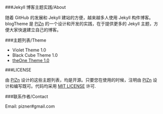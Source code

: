 ###Jekyll 博客主题实践/About

随着 GitHub 的发展和 Jekyll 建站的方便，越来越多人使用 Jekyll 构件博客。blogTheme 是 <a href="http://www.pizn.me" target="_blank">PIZn</a> 的一个设计和开发的实践，在于提供更多的 Jekyll 主题，方便大家快速建立自己的博客。

###主题列表/Theme

* Violet Theme 1.0
* Black Cube Theme 1.0
* <a href="http://www.pizn.net/14-11-2012/theone-blog-theme/">theOne Theme 1.0</a>

###LICENSE

由 <a href="http://www.pizn.me" target="_blank">PIZn</a> 设计的这些主题列表，均是开源。只要您在使用的时候，注明由 <a href="http://www.pizn.me" target="_blank">PIZn</a> 设计和编写既可。代码均采用 <a href="http://zh.wikipedia.org/wiki/MIT_License" target="_blank">MIT LICENSE</a> 许可.

###联系作者/Contact

Email: pizner#gmail.com
